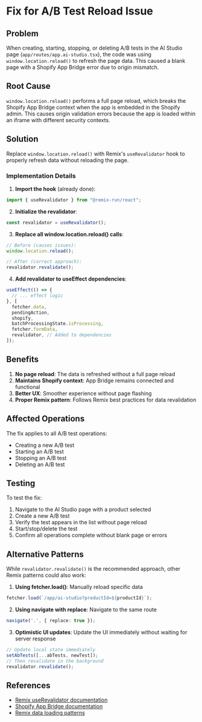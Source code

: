# Fix for A/B Test Reload Issue

## Problem
When creating, starting, stopping, or deleting A/B tests in the AI Studio page (`app/routes/app.ai-studio.tsx`), the code was using `window.location.reload()` to refresh the page data. This caused a blank page with a Shopify App Bridge error due to origin mismatch.

## Root Cause
`window.location.reload()` performs a full page reload, which breaks the Shopify App Bridge context when the app is embedded in the Shopify admin. This causes origin validation errors because the app is loaded within an iframe with different security contexts.

## Solution
Replace `window.location.reload()` with Remix's `useRevalidator` hook to properly refresh data without reloading the page.

### Implementation Details

1. **Import the hook** (already done):
```typescript
import { useRevalidator } from "@remix-run/react";
```

2. **Initialize the revalidator**:
```typescript
const revalidator = useRevalidator();
```

3. **Replace all window.location.reload() calls**:
```typescript
// Before (causes issues):
window.location.reload();

// After (correct approach):
revalidator.revalidate();
```

4. **Add revalidator to useEffect dependencies**:
```typescript
useEffect(() => {
  // ... effect logic
}, [
  fetcher.data,
  pendingAction,
  shopify,
  batchProcessingState.isProcessing,
  fetcher.formData,
  revalidator, // Added to dependencies
]);
```

## Benefits

1. **No page reload**: The data is refreshed without a full page reload
2. **Maintains Shopify context**: App Bridge remains connected and functional
3. **Better UX**: Smoother experience without page flashing
4. **Proper Remix pattern**: Follows Remix best practices for data revalidation

## Affected Operations

The fix applies to all A/B test operations:
- Creating a new A/B test
- Starting an A/B test
- Stopping an A/B test
- Deleting an A/B test

## Testing

To test the fix:
1. Navigate to the AI Studio page with a product selected
2. Create a new A/B test
3. Verify the test appears in the list without page reload
4. Start/stop/delete the test
5. Confirm all operations complete without blank page or errors

## Alternative Patterns

While `revalidator.revalidate()` is the recommended approach, other Remix patterns could also work:

1. **Using fetcher.load()**: Manually reload specific data
```typescript
fetcher.load(`/app/ai-studio?productId=${productId}`);
```

2. **Using navigate with replace**: Navigate to the same route
```typescript
navigate('.', { replace: true });
```

3. **Optimistic UI updates**: Update the UI immediately without waiting for server response
```typescript
// Update local state immediately
setAbTests([...abTests, newTest]);
// Then revalidate in the background
revalidator.revalidate();
```

## References

- [Remix useRevalidator documentation](https://remix.run/docs/en/main/hooks/use-revalidator)
- [Shopify App Bridge documentation](https://shopify.dev/docs/api/app-bridge)
- [Remix data loading patterns](https://remix.run/docs/en/main/guides/data-loading)